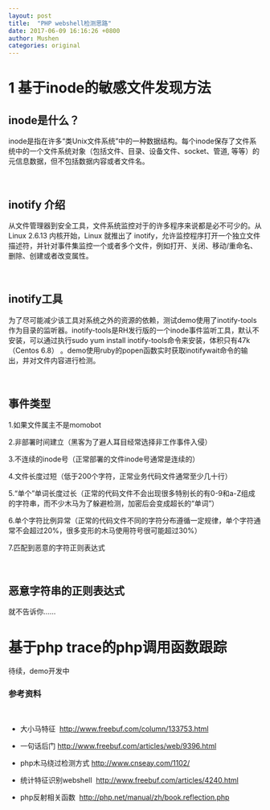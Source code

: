```yaml
---
layout: post
title:  "PHP webshell检测思路"
date: 2017-06-09 16:16:26 +0800
author: Mushen
categories: original
---
```

# 1 基于inode的敏感文件发现方法

## inode是什么？

inode是指在许多“类Unix文件系统”中的一种数据结构。每个inode保存了文件系统中的一个文件系统对象（包括文件、目录、设备文件、socket、管道, 等等）的元信息数据，但不包括数据内容或者文件名。

 

## inotify 介绍

从文件管理器到安全工具，文件系统监控对于的许多程序来说都是必不可少的。从 Linux 2.6.13 内核开始，Linux 就推出了 inotify，允许监控程序打开一个独立文件描述符，并针对事件集监控一个或者多个文件，例如打开、关闭、移动/重命名、删除、创建或者改变属性。

 

## inotify工具

为了尽可能减少该工具对系统之外的资源的依赖，测试demo使用了inotify-tools作为目录的监听器。inotify-tools是RH发行版的一个inode事件监听工具，默认不安装，可以通过执行sudo yum install inotify-tools命令来安装，体积只有47k（Centos 6.8） 。demo使用ruby的popen函数实时获取inotifywait命令的输出，并对文件内容进行检测。

 

## 事件类型

1.如果文件属主不是momobot

2.非部署时间建立（黑客为了避人耳目经常选择非工作事件入侵）

3.不连续的inode号（正常部署的文件inode号通常是连续的）

4.文件长度过短（低于200个字符，正常业务代码文件通常至少几十行）

5.“单个”单词长度过长（正常的代码文件不会出现很多特别长的有0-9和a-Z组成的字符串，而不少木马为了躲避检测，加密后会变成超长的“单词”）

6.单个字符比例异常（正常的代码文件不同的字符分布遵循一定规律，单个字符通常不会超过20%，很多变形的木马使用符号很可能超过30%）

7.匹配到恶意的字符正则表达式

 
## 恶意字符串的正则表达式

就不告诉你……


# 基于php trace的php调用函数跟踪

待续，demo开发中

### 参考资料

                                     

* 大小马特征  http://www.freebuf.com/column/133753.html

* 一句话后门 http://www.freebuf.com/articles/web/9396.html

* php木马绕过检测方式 http://www.cnseay.com/1102/

* 统计特征识别webshell  http://www.freebuf.com/articles/4240.html

* php反射相关函数  http://php.net/manual/zh/book.reflection.php

 
